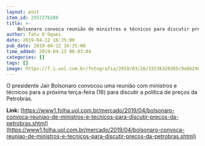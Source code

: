 ```yaml
---
layout: post
item_id: 2557276208
title: >-
    Bolsonaro convoca reunião de ministros e técnicos para discutir preços da Petrobras
author: Tatu D'Oquei
date: 2019-04-12 16:35:00
pub_date: 2019-04-12 16:35:00
time_added: 2019-04-13 06:03:04
categories: []
tags: []
image: https://f.i.uol.com.br/fotografia/2019/03/26/15536320365c9a8b240ef13_1553632036_3x2_rt.jpg
---
```


O presidente Jair Bolsonaro convocou uma reunião com ministros e técnicos para a próxima terça-feira (16) para discutir a política de preços da Petrobras.

**Link:** [https://www1.folha.uol.com.br/mercado/2019/04/bolsonaro-convoca-reuniao-de-ministros-e-tecnicos-para-discutir-precos-da-petrobras.shtml](https://www1.folha.uol.com.br/mercado/2019/04/bolsonaro-convoca-reuniao-de-ministros-e-tecnicos-para-discutir-precos-da-petrobras.shtml)

